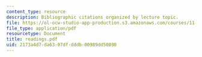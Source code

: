 ```yaml
---
content_type: resource
description: Bibliographic citations organized by lecture topic.
file: https://ol-ocw-studio-app-production.s3.amazonaws.com/courses/11-401-introduction-to-housing-community-and-economic-development-fall-2003/2173a4d7da6307dfdddb00989dd50890_readings.pdf
file_type: application/pdf
resourcetype: Document
title: readings.pdf
uid: 2173a4d7-da63-07df-dddb-00989dd50890
---
```

